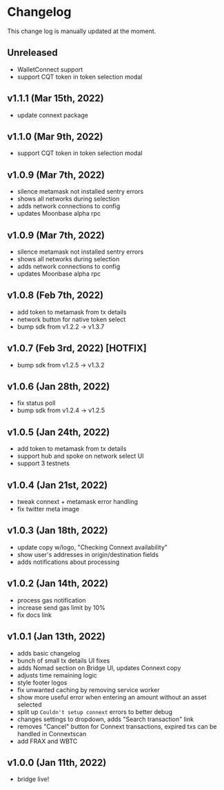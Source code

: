Changelog
=========

This change log is manually updated at the moment.

Unreleased
--------------------------------
- WalletConnect support
- support CQT token in token selection modal

v1.1.1 (Mar 15th, 2022)
--------------------------------
- update connext package

v1.1.0 (Mar 9th, 2022)
--------------------------------
- support CQT token in token selection modal

v1.0.9 (Mar 7th, 2022)
--------------------------------
- silence metamask not installed sentry errors
- shows all networks during selection
- adds network connections to config
- updates Moonbase alpha rpc

v1.0.9 (Mar 7th, 2022)
--------------------------------
- silence metamask not installed sentry errors
- shows all networks during selection
- adds network connections to config
- updates Moonbase alpha rpc

v1.0.8 (Feb 7th, 2022)
--------------------------------
- add token to metamask from tx details
- network button for native token select
- bump sdk from v1.2.2 -> v1.3.7

v1.0.7 (Feb 3rd, 2022) [HOTFIX]
--------------------------------
- bump sdk from v1.2.5 -> v1.3.2

v1.0.6 (Jan 28th, 2022)
--------------------------------
- fix status poll
- bump sdk from v1.2.4 -> v1.2.5

v1.0.5 (Jan 24th, 2022)
--------------------------------
- add token to metamask from tx details
- support hub and spoke on network select UI
- support 3 testnets

v1.0.4 (Jan 21st, 2022)
--------------------------------
- tweak connext + metamask error handling
- fix twitter meta image

v1.0.3 (Jan 18th, 2022)
--------------------------------
- update copy w/logo, "Checking Connext availability"
- show user's addresses in origin/destination fields
- adds notifications about processing

v1.0.2 (Jan 14th, 2022)
--------------------------------
- process gas notification
- increase send gas limit by 10%
- fix docs link

v1.0.1 (Jan 13th, 2022)
--------------------------------
- adds basic changelog
- bunch of small tx details UI fixes
- adds Nomad section on Bridge UI, updates Connext copy
- adjusts time remaining logic
- style footer logos
- fix unwanted caching by removing service worker
- show more useful error when entering an amount without an asset selected
- split up `Couldn't setup connext` errors to better debug
- changes settings to dropdown, adds "Search transaction" link
- removes "Cancel" button for Connext transactions, expired txs can be handled in Connextscan
- add FRAX and WBTC

v1.0.0 (Jan 11th, 2022)
--------------------------------
- bridge live!
